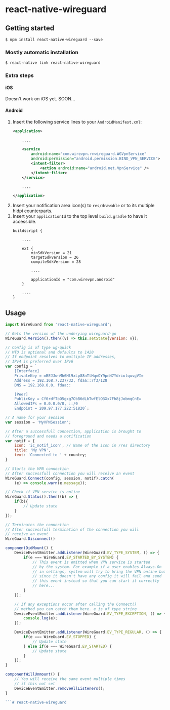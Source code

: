 
# react-native-wireguard

## Getting started

`$ npm install react-native-wireguard --save`

### Mostly automatic installation

`$ react-native link react-native-wireguard`

### Extra steps

#### iOS

Doesn't work on iOS yet. SOON...

#### Android

1. Insert the following service lines to your `AndroidManifest.xml`:
    ```xml
    <application>

        ....

        <service
            android:name="com.wirevpn.rnwireguard.WGVpnService"
            android:permission="android.permission.BIND_VPN_SERVICE">
            <intent-filter>
                <action android:name="android.net.VpnService" />
            </intent-filter>
        </service>

        ....

    </application>
  	```
2. Insert your notification area icon(s) to `res/drawable` or to its multiple hidpi counterparts.
3. Insert your `applicationId` to the top level `build.gradle` to have it accessible.
    ```
    buildscript {

        ....

        ext {
            minSdkVersion = 21
            targetSdkVersion = 26
            compileSdkVersion = 28

            ....

            applicationId = "com.wirevpn.android"
        }

        ....
    }
    ```


## Usage
```javascript
import WireGuard from 'react-native-wireguard';

// Gets the version of the underying wireguard-go
WireGuard.Version().then((v) => this.setState{version: v});

// Config is of type wg-quick
// MTU is optional and defaults to 1420
// If endpoint resolves to multiple IP addresses,
// IPv4 is preferred over IPv6
var config = `
    [Interface]
    PrivateKey = mBEJJwnMh6Ht9xLp88nTtHqmOY9pnN7YdriotquvgVI=
    Address = 192.168.7.237/32, fdaa::7f3/128
    DNS = 192.168.0.0, fdaa::

    [Peer]
    PublicKey = Cf0rdfToO5gxg7ObB6dLbTwfElO3Xx7Fh8jJobmqCnE=
    AllowedIPs = 0.0.0.0/0, ::/0
    Endpoint = 209.97.177.222:51820`;

// A name for your session
var session = 'MyVPNSession';

// After a successfull connection, application is brought to
// foreground and needs a notification
var notif = {
    icon: 'ic_notif_icon', // Name of the icon in /res directory
    title: 'My VPN',
    text: 'Connected to ' + country;
}

// Starts the VPN connection
// After successfull connection you will receive an event
WireGuard.Connect(config, session, notif).catch(
    (e) => console.warn(e.message));

// Check if VPN service is online
WireGuard.Status().then((b) => {
    if(b){
        // Update state
    }
});

// Terminates the connection
// After successfull termination of the connection you will
// receive an event
WireGuard.Disconnect()

componentDidMount() {
    DeviceEventEmitter.addListener(WireGuard.EV_TYPE_SYSTEM, () => {
		if(e === WireGuard.EV_STARTED_BY_SYSTEM) {
			// This event is emitted when VPN service is started
            // by the system. For example if a user enables Always-On
            // in settings, system will try to bring the VPN online but
            // since it doesn't have any config it will fail and send
            // this event instead so that you can start it correctly
            // here...
		}
    });

    // If any exceptions occur after calling the Connect()
    // method you can catch them here. e is of type string
    DeviceEventEmitter.addListener(WireGuard.EV_TYPE_EXCEPTION, () => {
		console.log(e);
    });

    DeviceEventEmitter.addListener(WireGuard.EV_TYPE_REGULAR, () => {
        if(e === WireGuard.EV_STOPPED) {
            // Update state
		} else if(e === WireGuard.EV_STARTED) {
			// Update state
		}
    });
}

componentWillUnmount() {
    // You will receive the same event multiple times
    // if this not set
    DeviceEventEmitter.removeAllListeners();
}

```# react-native-wireguard
